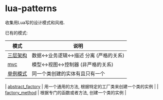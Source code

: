 lua-patterns
============

收集用Lua写的设计模式和风格.

已有的模式:

| 模式 | 说明 |
| -----| ---- |
| [三层架构](3-tier.lua) | 数据<->业务逻辑<->描述 分离 (严格的关系) |
| [mvc](mvc.lua) | 模型<->视图<->控制器 (非严格的关系) |
| [单例模式](singleton.lua) | 同一个类创建的实体有且只有一个 |

| [abstract_factory](abstract_factory.lua) | 用一个通用的方法, 根据特定的工厂类来创建一个类的实例 |
| [factory_method](factory_method.lua) | 根据专门的函数或者方法, 创建一个类的实例 |
